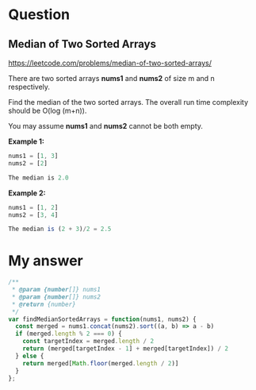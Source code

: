 # Question
## Median of Two Sorted Arrays
https://leetcode.com/problems/median-of-two-sorted-arrays/

There are two sorted arrays **nums1** and **nums2** of size m and n respectively.

Find the median of the two sorted arrays. The overall run time complexity should be O(log (m+n)).

You may assume **nums1** and **nums2** cannot be both empty.

**Example 1:**

```javascript
nums1 = [1, 3]
nums2 = [2]

The median is 2.0
```

**Example 2:**

```javascript
nums1 = [1, 2]
nums2 = [3, 4]

The median is (2 + 3)/2 = 2.5
```

# My answer

```javascript
/**
 * @param {number[]} nums1
 * @param {number[]} nums2
 * @return {number}
 */
var findMedianSortedArrays = function(nums1, nums2) {
  const merged = nums1.concat(nums2).sort((a, b) => a - b)
  if (merged.length % 2 === 0) {
    const targetIndex = merged.length / 2
    return (merged[targetIndex - 1] + merged[targetIndex]) / 2
  } else {
    return merged[Math.floor(merged.length / 2)]
  }
};
```
